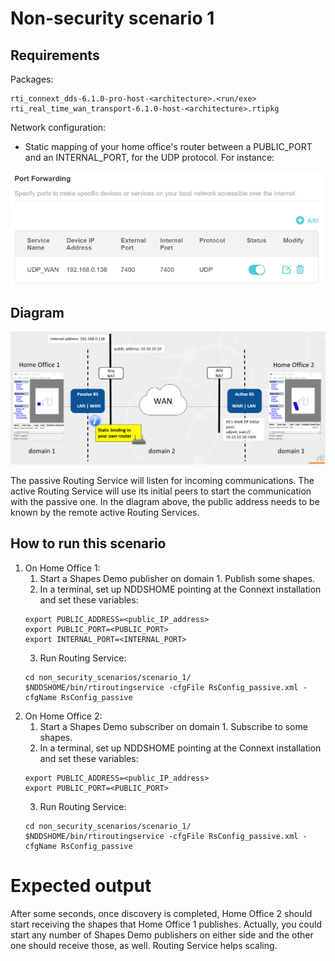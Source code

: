 # Non-security scenario 1

## Requirements

Packages:
```
rti_connext_dds-6.1.0-pro-host-<architecture>.<run/exe>
rti_real_time_wan_transport-6.1.0-host-<architecture>.rtipkg
```

Network configuration:
* Static mapping of your home office's router between a PUBLIC_PORT and an INTERNAL_PORT, for the UDP protocol. For instance:

![](../../resources/images/configuration_home_office_router.png)

## Diagram

![](../../resources/images/non_security_scenario_1.png)

The passive Routing Service will listen for incoming communications. The active Routing Service will use its initial peers to start the communication with the passive one. In the diagram above, the public address needs to be known by the remote active Routing Services.

## How to run this scenario

1. On Home Office 1:
    1. Start a Shapes Demo publisher on domain 1. Publish some shapes.
    2. In a terminal, set up NDDSHOME pointing at the Connext installation and set these variables:
    ```
    export PUBLIC_ADDRESS=<public_IP_address>
    export PUBLIC_PORT=<PUBLIC_PORT>
    export INTERNAL_PORT=<INTERNAL_PORT>
    ```
    3. Run Routing Service:
    ```
    cd non_security_scenarios/scenario_1/
    $NDDSHOME/bin/rtiroutingservice -cfgFile RsConfig_passive.xml -cfgName RsConfig_passive
    ```
2. On Home Office 2:
    1. Start a Shapes Demo subscriber on domain 1. Subscribe to some shapes.
    2. In a terminal, set up NDDSHOME pointing at the Connext installation and set these variables:
    ```
    export PUBLIC_ADDRESS=<public_IP_address>
    export PUBLIC_PORT=<PUBLIC_PORT>
    ```
    3. Run Routing Service:
    ```
    cd non_security_scenarios/scenario_1/
    $NDDSHOME/bin/rtiroutingservice -cfgFile RsConfig_passive.xml -cfgName RsConfig_passive
    ```

# Expected output

After some seconds, once discovery is completed, Home Office 2 should start receiving the shapes that Home Office 1 publishes. Actually, you could start any number of Shapes Demo publishers on either side and the other one should receive those, as well. Routing Service helps scaling.